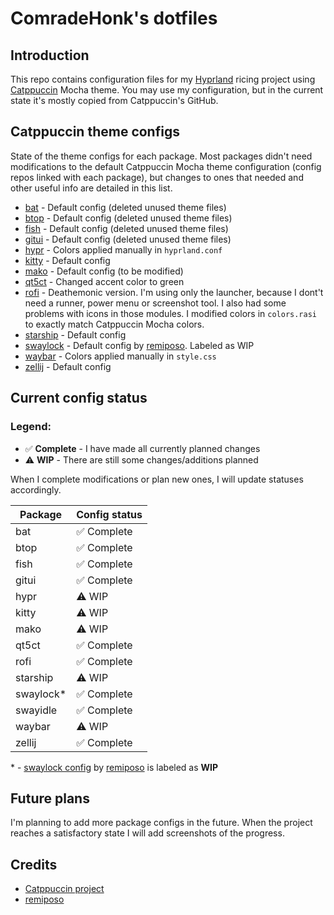 # ComradeHonk's dotfiles

## Introduction

This repo contains configuration files for my [Hyprland](https://hyprland.org) ricing project using [Catppuccin](https://github.com/catppuccin/catppuccin) Mocha theme. You may use my configuration, but in the current state it's mostly copied from Catppuccin's GitHub.

## Catppuccin theme configs

State of the theme configs for each package. Most packages didn't need modifications to the default Catppuccin Mocha theme configuration (config repos linked with each package), but changes to ones that needed and other useful info are detailed in this list.

- [bat](https://github.com/catppuccin/bat) - Default config (deleted unused theme files)
- [btop](https://github.com/catppuccin/btop) - Default config (deleted unused theme files)
- [fish](https://github.com/catppuccin/fish) - Default config (deleted unused theme files)
- [gitui](https://github.com/catppuccin/gitui) - Default config (deleted unused theme files)
- [hypr](https://github.com/catppuccin/hyprland) - Colors applied manually in `hyprland.conf`
- [kitty](https://github.com/catppuccin/kitty) - Default config
- [mako](https://github.com/catppuccin/mako) - Default config (to be modified)
- [qt5ct](https://github.com/catppuccin/qt5ct) - Changed accent color to green
- [rofi](https://github.com/catppuccin/rofi) - Deathemonic version. I'm using only the launcher, because I dont't need a runner, power menu or screenshot tool. I also had some problems with icons in those modules. I modified colors in `colors.rasi` to exactly match Catppuccin Mocha colors.
- [starship](https://github.com/catppuccin/starship) - Default config
- [swaylock](https://github.com/remiposo/swaylock) - Default config by [remiposo](https://github.com/remiposo). Labeled as WIP
- [waybar](https://github.com/catppuccin/waybar) - Colors applied manually in `style.css`
- [zellij](https://github.com/catppuccin/zellij) - Default config

## Current config status

### Legend:
- ✅️ **Complete** - I have made all currently planned changes
- ⚠️ **WIP** - There are still some changes/additions planned

When I complete modifications or plan new ones, I will update statuses accordingly.

| Package   | Config status |
|-----------|---------------|
| bat       | ✅️ Complete   |
| btop      | ✅️ Complete   |
| fish      | ✅️ Complete   |
| gitui     | ✅️ Complete   |
| hypr      | ⚠️ WIP         |
| kitty     | ⚠️ WIP         |
| mako      | ⚠️ WIP         |
| qt5ct     | ✅️ Complete   |
| rofi      | ✅️ Complete   |
| starship  | ⚠️ WIP         |
| swaylock* | ✅️ Complete   |
| swayidle  | ✅️ Complete   |
| waybar    | ⚠️ WIP         |
| zellij    | ✅️ Complete   |

\* \- [swaylock config](https://github.com/remiposo/swaylock) by [remiposo](https://github.com/remiposo) is labeled as **WIP**

## Future plans

I'm planning to add more package configs in the future. When the project reaches a satisfactory state I will add screenshots of the progress.

## Credits
- [Catppuccin project](https://github.com/catppuccin/catppuccin)
- [remiposo](https://github.com/remiposo)
